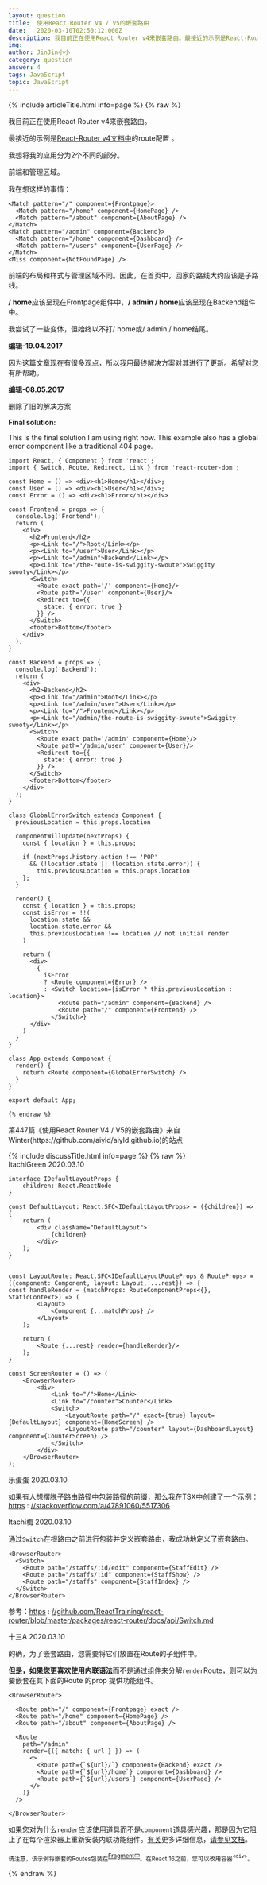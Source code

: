 ```yaml
---
layout: question
title:  使用React Router V4 / V5的嵌套路由
date:   2020-03-10T02:50:12.000Z
description: 我目前正在使用React Router v4来嵌套路由。最接近的示例是React-Router v4文档中的route配置  。我想将我的应用分...
img: 
author: JinJin小小
category: question
answer: 4
tags: JavaScript
topic: JavaScript
---
```

<div class="article-root">
  <div class="article">
    {% include articleTitle.html info=page %}
    {% raw %}
    <div class="article-content"><p><font style="vertical-align: inherit;"><font style="vertical-align: inherit;">我目前正在使用React Router v4来嵌套路由。</font></font></p>

<p><font style="vertical-align: inherit;"><font style="vertical-align: inherit;">最接近的示例是</font></font><a href="https://react-router.now.sh/" rel="noreferrer"><font style="vertical-align: inherit;"><font style="vertical-align: inherit;">React-Router v4文档中</font></font></a><font style="vertical-align: inherit;"><font style="vertical-align: inherit;">的route配置 
 </font><font style="vertical-align: inherit;">。</font></font></p>

<p><font style="vertical-align: inherit;"><font style="vertical-align: inherit;">我想将我的应用分为2个不同的部分。</font></font></p>

<p><font style="vertical-align: inherit;"><font style="vertical-align: inherit;">前端和管理区域。</font></font></p>

<p><font style="vertical-align: inherit;"><font style="vertical-align: inherit;">我在想这样的事情：</font></font></p>

<pre><code>&lt;Match pattern="/" component={Frontpage}&gt;<font></font>
  &lt;Match pattern="/home" component={HomePage} /&gt;<font></font>
  &lt;Match pattern="/about" component={AboutPage} /&gt;<font></font>
&lt;/Match&gt;<font></font>
&lt;Match pattern="/admin" component={Backend}&gt;<font></font>
  &lt;Match pattern="/home" component={Dashboard} /&gt;<font></font>
  &lt;Match pattern="/users" component={UserPage} /&gt;<font></font>
&lt;/Match&gt;<font></font>
&lt;Miss component={NotFoundPage} /&gt;<font></font>
</code></pre>

<p><font style="vertical-align: inherit;"><font style="vertical-align: inherit;">前端的布局和样式与管理区域不同。</font><font style="vertical-align: inherit;">因此，在首页中，回家的路线大约应该是子路线。</font></font></p>

<p><strong><font style="vertical-align: inherit;"><font style="vertical-align: inherit;">/ home</font></font></strong><font style="vertical-align: inherit;"><font style="vertical-align: inherit;">应该呈现在Frontpage组件中，</font></font><strong><font style="vertical-align: inherit;"><font style="vertical-align: inherit;">/ admin / home</font></font></strong><font style="vertical-align: inherit;"><font style="vertical-align: inherit;">应该呈现在Backend组件中。</font></font></p>

<p><font style="vertical-align: inherit;"><font style="vertical-align: inherit;">我尝试了一些变体，但始终以不打/ home或/ admin / home结尾。</font></font></p>

<p><strong><font style="vertical-align: inherit;"><font style="vertical-align: inherit;">编辑-19.04.2017</font></font></strong></p>

<p><font style="vertical-align: inherit;"><font style="vertical-align: inherit;">因为这篇文章现在有很多观点，所以我用最终解决方案对其进行了更新。</font><font style="vertical-align: inherit;">希望对您有所帮助。</font></font></p>

<p><strong><font style="vertical-align: inherit;"><font style="vertical-align: inherit;">编辑-08.05.2017</font></font></strong></p>

<p><font style="vertical-align: inherit;"><font style="vertical-align: inherit;">删除了旧的解决方案</font></font></p>

<p><strong>Final solution:</strong></p>

<p>This is the final solution I am using right now. This example also has a global error component like a traditional 404 page.</p>

<pre><code>import React, { Component } from 'react';<font></font>
import { Switch, Route, Redirect, Link } from 'react-router-dom';<font></font>
<font></font>
const Home = () =&gt; &lt;div&gt;&lt;h1&gt;Home&lt;/h1&gt;&lt;/div&gt;;<font></font>
const User = () =&gt; &lt;div&gt;&lt;h1&gt;User&lt;/h1&gt;&lt;/div&gt;;<font></font>
const Error = () =&gt; &lt;div&gt;&lt;h1&gt;Error&lt;/h1&gt;&lt;/div&gt;<font></font>
<font></font>
const Frontend = props =&gt; {<font></font>
  console.log('Frontend');<font></font>
  return (<font></font>
    &lt;div&gt;<font></font>
      &lt;h2&gt;Frontend&lt;/h2&gt;<font></font>
      &lt;p&gt;&lt;Link to="/"&gt;Root&lt;/Link&gt;&lt;/p&gt;<font></font>
      &lt;p&gt;&lt;Link to="/user"&gt;User&lt;/Link&gt;&lt;/p&gt;<font></font>
      &lt;p&gt;&lt;Link to="/admin"&gt;Backend&lt;/Link&gt;&lt;/p&gt;<font></font>
      &lt;p&gt;&lt;Link to="/the-route-is-swiggity-swoute"&gt;Swiggity swooty&lt;/Link&gt;&lt;/p&gt;<font></font>
      &lt;Switch&gt;<font></font>
        &lt;Route exact path='/' component={Home}/&gt;<font></font>
        &lt;Route path='/user' component={User}/&gt;<font></font>
        &lt;Redirect to={{<font></font>
          state: { error: true }<font></font>
        }} /&gt;<font></font>
      &lt;/Switch&gt;<font></font>
      &lt;footer&gt;Bottom&lt;/footer&gt;<font></font>
    &lt;/div&gt;<font></font>
  );<font></font>
}<font></font>
<font></font>
const Backend = props =&gt; {<font></font>
  console.log('Backend');<font></font>
  return (<font></font>
    &lt;div&gt;<font></font>
      &lt;h2&gt;Backend&lt;/h2&gt;<font></font>
      &lt;p&gt;&lt;Link to="/admin"&gt;Root&lt;/Link&gt;&lt;/p&gt;<font></font>
      &lt;p&gt;&lt;Link to="/admin/user"&gt;User&lt;/Link&gt;&lt;/p&gt;<font></font>
      &lt;p&gt;&lt;Link to="/"&gt;Frontend&lt;/Link&gt;&lt;/p&gt;<font></font>
      &lt;p&gt;&lt;Link to="/admin/the-route-is-swiggity-swoute"&gt;Swiggity swooty&lt;/Link&gt;&lt;/p&gt;<font></font>
      &lt;Switch&gt;<font></font>
        &lt;Route exact path='/admin' component={Home}/&gt;<font></font>
        &lt;Route path='/admin/user' component={User}/&gt;<font></font>
        &lt;Redirect to={{<font></font>
          state: { error: true }<font></font>
        }} /&gt;<font></font>
      &lt;/Switch&gt;<font></font>
      &lt;footer&gt;Bottom&lt;/footer&gt;<font></font>
    &lt;/div&gt;<font></font>
  );<font></font>
}<font></font>
<font></font>
class GlobalErrorSwitch extends Component {<font></font>
  previousLocation = this.props.location<font></font>
<font></font>
  componentWillUpdate(nextProps) {<font></font>
    const { location } = this.props;<font></font>
<font></font>
    if (nextProps.history.action !== 'POP'<font></font>
      &amp;&amp; (!location.state || !location.state.error)) {<font></font>
        this.previousLocation = this.props.location<font></font>
    };<font></font>
  }<font></font>
<font></font>
  render() {<font></font>
    const { location } = this.props;<font></font>
    const isError = !!(<font></font>
      location.state &amp;&amp;<font></font>
      location.state.error &amp;&amp;<font></font>
      this.previousLocation !== location // not initial render<font></font>
    )<font></font>
<font></font>
    return (<font></font>
      &lt;div&gt;<font></font>
        {          <font></font>
          isError<font></font>
          ? &lt;Route component={Error} /&gt;<font></font>
          : &lt;Switch location={isError ? this.previousLocation : location}&gt;<font></font>
              &lt;Route path="/admin" component={Backend} /&gt;<font></font>
              &lt;Route path="/" component={Frontend} /&gt;<font></font>
            &lt;/Switch&gt;}<font></font>
      &lt;/div&gt;<font></font>
    )<font></font>
  }<font></font>
}<font></font>
<font></font>
class App extends Component {<font></font>
  render() {<font></font>
    return &lt;Route component={GlobalErrorSwitch} /&gt;<font></font>
  }<font></font>
}<font></font>
<font></font>
export default App;<font></font>
</code></pre></div>
    {% endraw %}
  </div>
  <p class="winter_mark">第447篇《使用React Router V4 / V5的嵌套路由》来自Winter(https://github.com/aiyld/aiyld.github.io)的站点</p>
  <div class="discuss-wrapper">
    {% include discussTitle.html info=page %}
    {% raw %}
    <div class="discuss-list">
    <div class="discuss-item">
        <div class="discuss-parent">
          <div class="discuss-meta">
            <span class="discuss-user">ItachiGreen</span>
            <span class="discuss-time">2020.03.10</span>
          </div>
          <div class="discuss-comment"><pre><code>interface IDefaultLayoutProps {<font></font>
    children: React.ReactNode<font></font>
}<font></font>
<font></font>
const DefaultLayout: React.SFC&lt;IDefaultLayoutProps&gt; = ({children}) =&gt; {<font></font>
    return (<font></font>
        &lt;div className="DefaultLayout"&gt;<font></font>
            {children}<font></font>
        &lt;/div&gt;<font></font>
    );<font></font>
}<font></font>
<font></font>
<font></font>
const LayoutRoute: React.SFC&lt;IDefaultLayoutRouteProps &amp; RouteProps&gt; = ({component: Component, layout: Layout, ...rest}) =&gt; {<font></font>
const handleRender = (matchProps: RouteComponentProps&lt;{}, StaticContext&gt;) =&gt; (<font></font>
        &lt;Layout&gt;<font></font>
            &lt;Component {...matchProps} /&gt;<font></font>
        &lt;/Layout&gt;<font></font>
    );<font></font>
<font></font>
    return (<font></font>
        &lt;Route {...rest} render={handleRender}/&gt;<font></font>
    );<font></font>
}<font></font>
<font></font>
const ScreenRouter = () =&gt; (<font></font>
    &lt;BrowserRouter&gt;<font></font>
        &lt;div&gt;<font></font>
            &lt;Link to="/"&gt;Home&lt;/Link&gt;<font></font>
            &lt;Link to="/counter"&gt;Counter&lt;/Link&gt;<font></font>
            &lt;Switch&gt;<font></font>
                &lt;LayoutRoute path="/" exact={true} layout={DefaultLayout} component={HomeScreen} /&gt;<font></font>
                &lt;LayoutRoute path="/counter" layout={DashboardLayout} component={CounterScreen} /&gt;<font></font>
            &lt;/Switch&gt;<font></font>
        &lt;/div&gt;<font></font>
    &lt;/BrowserRouter&gt;<font></font>
);<font></font>
</code></pre></div>
        </div></div><div class="discuss-item">
        <div class="discuss-parent">
          <div class="discuss-meta">
            <span class="discuss-user">乐蛋蛋</span>
            <span class="discuss-time">2020.03.10</span>
          </div>
          <div class="discuss-comment"><p><font style="vertical-align: inherit;"><font style="vertical-align: inherit;">如果有人想摆脱子路由路径中包装路径的前缀，那么我在TSX中创建了一个示例：</font><a href="https://stackoverflow.com/a/47891060/5517306"><font style="vertical-align: inherit;">https</font></a><font style="vertical-align: inherit;"> : </font></font><a href="https://stackoverflow.com/a/47891060/5517306"><font style="vertical-align: inherit;"><font style="vertical-align: inherit;">//stackoverflow.com/a/47891060/5517306</font></font></a> </p></div>
        </div></div><div class="discuss-item">
        <div class="discuss-parent">
          <div class="discuss-meta">
            <span class="discuss-user">Itachi梅</span>
            <span class="discuss-time">2020.03.10</span>
          </div>
          <div class="discuss-comment"><p><font style="vertical-align: inherit;"><font style="vertical-align: inherit;">通过</font></font><code>Switch</code><font style="vertical-align: inherit;"><font style="vertical-align: inherit;">在根路由之前</font><font style="vertical-align: inherit;">进行包装</font><font style="vertical-align: inherit;">并定义嵌套路由，</font><font style="vertical-align: inherit;">我成功地定义了嵌套路由</font><font style="vertical-align: inherit;">。</font></font></p>

<pre class="lang-js prettyprint-override"><code>&lt;BrowserRouter&gt;<font></font>
  &lt;Switch&gt;<font></font>
    &lt;Route path="/staffs/:id/edit" component={StaffEdit} /&gt;<font></font>
    &lt;Route path="/staffs/:id" component={StaffShow} /&gt;<font></font>
    &lt;Route path="/staffs" component={StaffIndex} /&gt;<font></font>
  &lt;/Switch&gt;<font></font>
&lt;/BrowserRouter&gt;<font></font>
</code></pre>

<p><font style="vertical-align: inherit;"><font style="vertical-align: inherit;">参考：</font><a href="https://github.com/ReactTraining/react-router/blob/master/packages/react-router/docs/api/Switch.md" rel="nofollow noreferrer"><font style="vertical-align: inherit;">https</font></a><font style="vertical-align: inherit;"> : </font></font><a href="https://github.com/ReactTraining/react-router/blob/master/packages/react-router/docs/api/Switch.md" rel="nofollow noreferrer"><font style="vertical-align: inherit;"><font style="vertical-align: inherit;">//github.com/ReactTraining/react-router/blob/master/packages/react-router/docs/api/Switch.md</font></font></a></p></div>
        </div></div><div class="discuss-item">
        <div class="discuss-parent">
          <div class="discuss-meta">
            <span class="discuss-user">十三A</span>
            <span class="discuss-time">2020.03.10</span>
          </div>
          <div class="discuss-comment"><p><font style="vertical-align: inherit;"><font style="vertical-align: inherit;">的确，为了嵌套路由，您需要将它们放置在Route的子组件中。 </font></font></p>

<p><strong><font style="vertical-align: inherit;"><font style="vertical-align: inherit;">但是，如果您更喜欢使用内联语法</font></font></strong><font style="vertical-align: inherit;"><font style="vertical-align: inherit;">而不是通过组件来分解</font></font><code>render</code><font style="vertical-align: inherit;"><font style="vertical-align: inherit;">Route，则可以为要嵌套在其下面的Route </font><font style="vertical-align: inherit;">的</font><font style="vertical-align: inherit;">prop </font><font style="vertical-align: inherit;">提供功能组件</font><font style="vertical-align: inherit;">。</font></font></p>

<pre><code>&lt;BrowserRouter&gt;<font></font>
<font></font>
  &lt;Route path="/" component={Frontpage} exact /&gt;<font></font>
  &lt;Route path="/home" component={HomePage} /&gt;<font></font>
  &lt;Route path="/about" component={AboutPage} /&gt;<font></font>
<font></font>
  &lt;Route<font></font>
    path="/admin"<font></font>
    render={({ match: { url } }) =&gt; (<font></font>
      &lt;&gt;<font></font>
        &lt;Route path={`${url}/`} component={Backend} exact /&gt;<font></font>
        &lt;Route path={`${url}/home`} component={Dashboard} /&gt;<font></font>
        &lt;Route path={`${url}/users`} component={UserPage} /&gt;<font></font>
      &lt;/&gt;<font></font>
    )}<font></font>
  /&gt;<font></font>
<font></font>
&lt;/BrowserRouter&gt;<font></font>
</code></pre>

<p><font style="vertical-align: inherit;"><font style="vertical-align: inherit;">如果您对为什么</font></font><code>render</code><font style="vertical-align: inherit;"><font style="vertical-align: inherit;">应该使用道具而不是</font></font><code>component</code><font style="vertical-align: inherit;"><font style="vertical-align: inherit;">道具</font><font style="vertical-align: inherit;">感兴趣</font><font style="vertical-align: inherit;">，那是因为它阻止了在每个渲染器上重新安装内联功能组件。</font></font><a href="https://reacttraining.com/react-router/web/api/Route/render-func" rel="noreferrer"><font style="vertical-align: inherit;"><font style="vertical-align: inherit;">有关</font></font></a><font style="vertical-align: inherit;"><font style="vertical-align: inherit;">更多详细信息，</font><a href="https://reacttraining.com/react-router/web/api/Route/render-func" rel="noreferrer"><font style="vertical-align: inherit;">请参见文档</font></a><font style="vertical-align: inherit;">。</font></font></p>

<p><sub><font style="vertical-align: inherit;"><font style="vertical-align: inherit;">请注意，该示例将嵌套的Routes包装在</font></font><a href="https://reactjs.org/docs/fragments.html#short-syntax" rel="noreferrer"><font style="vertical-align: inherit;"><font style="vertical-align: inherit;">Fragment中</font></font></a><font style="vertical-align: inherit;"><font style="vertical-align: inherit;">。</font><font style="vertical-align: inherit;">在React 16之前，您可以改用容器</font></font><code>&lt;div&gt;</code><font style="vertical-align: inherit;"><font style="vertical-align: inherit;">。</font></font></sub></p></div>
        </div></div>
    </div>
    {% endraw %}
  </div>
<div>
